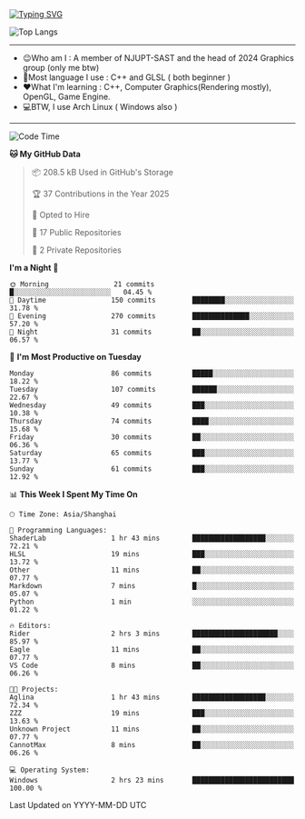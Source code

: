 <a href="https://git.io/typing-svg">
  <img src="https://readme-typing-svg.demolab.com?font=Fira+Code&pause=1000&random=false&width=435&separator=%3D&lines=std%3A%3Aprintln(%22Hello,+world!%22);" alt="Typing SVG" />
</a>

![Top Langs](https://github-readme-stats.vercel.app/api/top-langs/?username=FOTH0626&theme=transparent)

---

- 😉Who am I : A member of NJUPT-SAST and the head of 2024 Graphics group (only me btw)
- 📖Most language I use : C++ and GLSL ( both beginner )
- ❤What I'm learning : C++, Computer Graphics(Rendering mostly), OpenGL, Game Engine.
- 💻BTW, I use Arch Linux ( Windows also )
---
<!--START_SECTION:waka-->
![Code Time](http://img.shields.io/badge/Code%20Time-140%20hrs%201%20min-blue)

**🐱 My GitHub Data** 

> 📦 208.5 kB Used in GitHub's Storage 
 > 
> 🏆 37 Contributions in the Year 2025
 > 
> 💼 Opted to Hire
 > 
> 📜 17 Public Repositories 
 > 
> 🔑 2 Private Repositories 
 > 
**I'm a Night 🦉** 

```text
🌞 Morning                21 commits          █░░░░░░░░░░░░░░░░░░░░░░░░   04.45 % 
🌆 Daytime                150 commits         ████████░░░░░░░░░░░░░░░░░   31.78 % 
🌃 Evening                270 commits         ██████████████░░░░░░░░░░░   57.20 % 
🌙 Night                  31 commits          ██░░░░░░░░░░░░░░░░░░░░░░░   06.57 % 
```
📅 **I'm Most Productive on Tuesday** 

```text
Monday                   86 commits          █████░░░░░░░░░░░░░░░░░░░░   18.22 % 
Tuesday                  107 commits         ██████░░░░░░░░░░░░░░░░░░░   22.67 % 
Wednesday                49 commits          ███░░░░░░░░░░░░░░░░░░░░░░   10.38 % 
Thursday                 74 commits          ████░░░░░░░░░░░░░░░░░░░░░   15.68 % 
Friday                   30 commits          ██░░░░░░░░░░░░░░░░░░░░░░░   06.36 % 
Saturday                 65 commits          ███░░░░░░░░░░░░░░░░░░░░░░   13.77 % 
Sunday                   61 commits          ███░░░░░░░░░░░░░░░░░░░░░░   12.92 % 
```


📊 **This Week I Spent My Time On** 

```text
🕑︎ Time Zone: Asia/Shanghai

💬 Programming Languages: 
ShaderLab                1 hr 43 mins        ██████████████████░░░░░░░   72.21 % 
HLSL                     19 mins             ███░░░░░░░░░░░░░░░░░░░░░░   13.72 % 
Other                    11 mins             ██░░░░░░░░░░░░░░░░░░░░░░░   07.77 % 
Markdown                 7 mins              █░░░░░░░░░░░░░░░░░░░░░░░░   05.07 % 
Python                   1 min               ░░░░░░░░░░░░░░░░░░░░░░░░░   01.22 % 

🔥 Editors: 
Rider                    2 hrs 3 mins        █████████████████████░░░░   85.97 % 
Eagle                    11 mins             ██░░░░░░░░░░░░░░░░░░░░░░░   07.77 % 
VS Code                  8 mins              ██░░░░░░░░░░░░░░░░░░░░░░░   06.26 % 

🐱‍💻 Projects: 
Aglina                   1 hr 43 mins        ██████████████████░░░░░░░   72.34 % 
ZZZ                      19 mins             ███░░░░░░░░░░░░░░░░░░░░░░   13.63 % 
Unknown Project          11 mins             ██░░░░░░░░░░░░░░░░░░░░░░░   07.77 % 
CannotMax                8 mins              ██░░░░░░░░░░░░░░░░░░░░░░░   06.26 % 

💻 Operating System: 
Windows                  2 hrs 23 mins       █████████████████████████   100.00 % 
```


 Last Updated on YYYY-MM-DD UTC
<!--END_SECTION:waka-->
